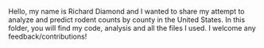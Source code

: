Hello, my name is Richard Diamond and I wanted to share my attempt to analyze and predict rodent counts by county in the United States. In this folder, you will find my code, analysis and all the files I used. I welcome any feedback/contributions!
